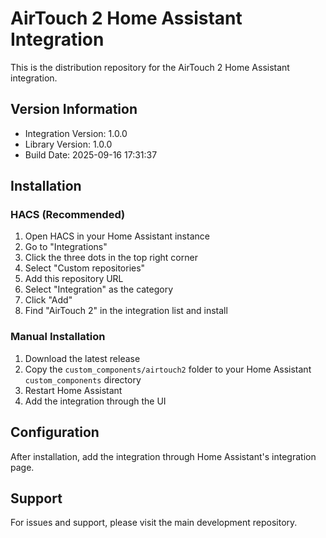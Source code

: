 # AirTouch 2 Home Assistant Integration

This is the distribution repository for the AirTouch 2 Home Assistant integration.

## Version Information
- Integration Version: 1.0.0
- Library Version: 1.0.0
- Build Date: 2025-09-16 17:31:37

## Installation

### HACS (Recommended)
1. Open HACS in your Home Assistant instance
2. Go to "Integrations"
3. Click the three dots in the top right corner
4. Select "Custom repositories"
5. Add this repository URL
6. Select "Integration" as the category
7. Click "Add"
8. Find "AirTouch 2" in the integration list and install

### Manual Installation
1. Download the latest release
2. Copy the `custom_components/airtouch2` folder to your Home Assistant `custom_components` directory
3. Restart Home Assistant
4. Add the integration through the UI

## Configuration
After installation, add the integration through Home Assistant's integration page.

## Support
For issues and support, please visit the main development repository.
